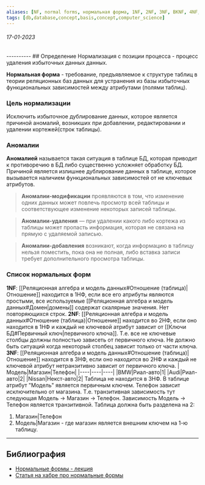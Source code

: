 ```yaml
---
aliases: [NF, normal forms, нормальная форма, 1NF, 2NF, 3NF, BKNF, 4NF, 5NF, 6NF]
tags: [db,database,concept,basis,concept,computer_science]
---
```

<h6>17-01-2023</h6>
----------
## Определение
Нормализация с позиции процесса - процесс удаления избыточных данных данных.

**Нормальная форма** - требование, предъявляемое к структуре таблиц в теории реляционных баз данных для устранения из базы избыточных функциональных зависимостей между атрибутами (полями таблиц).

### Цель нормализации
Исключить избыточное дублирование данных, которое является причиной аномалий, возникших при добавлении, редактировании и удалении кортежей(строк таблицы).

### Аномалии
**Аномалией** называется такая ситуация в таблице БД, которая приводит к противоречию в БД либо существенно усложняет обработку БД. Причиной является излишнее дублирование данных в таблице, которое вызывается наличием функциональных зависимостей от не ключевых атрибутов.

>**Аномалии-модификации** проявляются в том, что изменение одних данных может повлечь просмотр всей таблицы и соответствующее изменение некоторых записей таблицы.  
  
>**Аномалии-удаления** — при удалении какого либо кортежа из таблицы может пропасть информация, которая не связана на прямую с удаляемой записью.  
  
>**Аномалии-добавления** возникают, когда информацию в таблицу нельзя поместить, пока она не полная, либо вставка записи требует дополнительного просмотра таблицы.

### Список нормальных форм

**1NF**:
[[Реляционная алгебра и модель данных#Отношение (таблица)|Отношение]] находится в 1НФ, если все его атрибуты являются простыми, все используемые [[Реляционная алгебра и модель данных#Домен|домены]] содержат скалярные значения. Нет повторяющихся строк.
**2NF**:
[[Реляционная алгебра и модель данных#Отношение (таблица)|Отношение]] находится во 2НФ, если оно находится в 1НФ и каждый не ключевой атрибут зависит от [[Ключи БД#Первичный ключ|первичного ключа]]. Т.е. все не ключевые столбцы должны полностью зависеть от первичного ключа. Не должно быть ситуаций когда некоторый столбец зависит только от части ключа.
**3NF**:
[[Реляционная алгебра и модель данных#Отношение (таблица)|Отношение]] находится в 3НФ, если оно находится во 2НФ и каждый не ключевой атрибут  нетранзитивно зависит от первичного ключа.
|Модель|Магазин|Телефон|
|----|----|----|
|BMW|Риал-авто|1|
|Audi|Риал-авто|2|
|Nissan|Некст-авто|2|
Таблица не находится в 3НФ. В таблице атрибут "Модель" является первичным ключем. Телефон зависит исключительно от магазина. Т.е. транзитивная зависимость тут следующая Модель -> Магазин -> Телефон. Зависимость Модель -> Телефон является транзитивной.
Таблица должна быть разделена на 2:
1. Магазин|Телефон
2. Модель|Магазин - где магазин является внешним ключем на 1-ю таблицу.

---
## Библиография
- [Нормальные формы - лекция](https://www.youtube.com/watch?v=zqQxWdTpSIA&t=1024s)
- [Статья на хабре про нормальные формы](https://habr.com/ru/post/254773/)